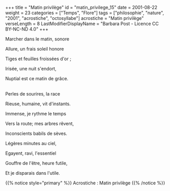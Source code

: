 +++
title = "Matin privilège"
id = "matin_privilege_15"
date = 2001-08-22
weight = 23
categories = ["Temps", "Flore"]
tags = ["philosophie", "nature", "2001", "acrostiche", "octosyllabe"]
acrostiche = "Matin privilège"
verseLength = 8
LastModifierDisplayName = "Barbara Post - Licence CC BY-NC-ND 4.0"
+++

Marcher dans le matin, sonore

Allure, un frais soleil honore

Tiges et feuilles froissées d'or ;

Irisée, une nuit s'endort,

Nuptial est ce matin de grâce.

 \
Perles de sourires, la race

Rieuse, humaine, vit d'instants.

Immense, je rythme le temps

Vers la route; mes arbres rêvent,

Inconscients babils de sèves.

Légères minutes au ciel,

Egayent, ravi, l'essentiel

Gouffre de l'être, heure futile,

Et je disparais dans l'utile.

{{% notice style="primary" %}}
Acrostiche : Matin privilège
{{% /notice %}}
